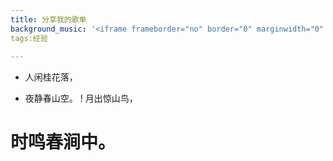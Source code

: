 ```yaml
---
title: 分享我的歌单
background_music: '<iframe frameborder="no" border="0" marginwidth="0" marginheight="0" width=100% height=430 src="//music.163.com/outchain/player?type=0&id=2763186792&auto=1&height=450"></iframe>'
tags:经验
 
---
```

+ 人闲桂花落，
- 夜静春山空。
! 月出惊山鸟，
# 时鸣春涧中。

> 
